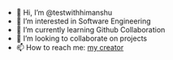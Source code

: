 - 👋 Hi, I’m @testwithhimanshu
- 👀 I’m interested in Software Engineering
- 🌱 I’m currently learning Github Collaboration
- 💞️ I’m looking to collaborate on projects
- 📫 How to reach me: [my creator](https://github.com/himanshuk-dev/)

<!---
testwithhimanshu/testwithhimanshu is a ✨ special ✨ repository because its `README.md` (this file) appears on your GitHub profile.
You can click the Preview link to take a look at your changes.
--->
